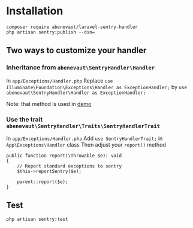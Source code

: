 # Installation

```
composer require abenevaut/laravel-sentry-handler
php artisan sentry:publish --dsn=
```

## Two ways to customize your handler

### Inheritance from `abenevaut\SentryHandler\Handler`

In `app/Exceptions/Handler.php`
Replace `use Illuminate\Foundation\Exceptions\Handler as ExceptionHandler;` by `use abenevaut\SentryHandler\Handler as ExceptionHandler;`

Note: that method is used in [demo](https://github.com/abenevaut/demo-laravel-sentry-handler)

### Use the trait `abenevaut\SentryHandler\Traits\SentryHandlerTrait`

In `app/Exceptions/Handler.php`
Add `use SentryHandlerTrait;` in `App\Exceptions\Handler` class
Then adjust your `report()` method

```
public function report(\Throwable $e): void
{
    // Report standard exceptions to sentry
    $this->reportSentry($e);

    parent::report($e);
}
```

## Test

```
php artisan sentry:test
```